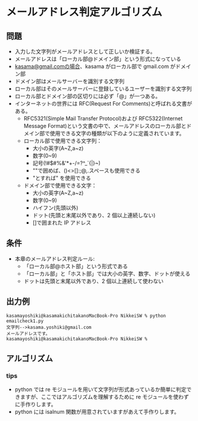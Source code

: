 # メールアドレス判定アルゴリズム

## 問題

- 入力した文字列がメールアドレスとして正しいか検証する。
- メールアドレスは「ローカル部@ドメイン部」という形式になっている
- kasama@gmail.comの場合、kasama がローカル部で gmail.com がドメイン部
- ドメイン部はメールサーバーを識別する文字列
- ローカル部はそのメールサーバーに登録しているユーザーを識別する文字列
- ローカル部とドメイン部の区切りには必ず「@」が一つある。
- インターネットの世界には RFC(Request For Comments)と呼ばれる文書がある。
  - RFC5321(Simple Mail Transfer Protocol)および RFC5322(Internet Message Format)という文書の中で、メールアドレスのローカル部とドメイン部で使用できる文字の種類が以下のように定義されています。
  - ローカル部で使用できる文字列：
    - 大小の英字(A~Z,a~z)
    - 数字(0~9)
    - 記号(!#$#%&'\*+-/=?^\_`{|}~)
    - ""で囲めば、()<>[]:;@,.スペースも使用できる
    - \"とすれば" を使用できる
  - ドメイン部で使用できる文字：
    - 大小の英字(A~Z,a~z)
    - 数字(0~9)
    - ハイフン(先頭以外)
    - ドット(先頭と末尾以外であり、2 個以上連続しない)
    - []で囲まれた IP アドレス

## 条件

- 本章のメールアドレス判定ルール:
  - 「ローカル部@ホスト部」という形式である
  - 「ローカル部」と「ホスト部」では大小の英字、数字、ドットが使える
  - ドットは先頭と末尾以外であり、2 個以上連続して使わない

## 出力例

```
kasamayoshiki@kasamakichitakanoMacBook-Pro NikkeiSW % python emailcheck1.py
文字列-->kasama.yoshiki@gmail.com
メールアドレスです。
kasamayoshiki@kasamakichitakanoMacBook-Pro NikkeiSW %
```

## アルゴリズム

###

### tips

- python では re モジュールを用いて文字列が形式あっているか簡単に判定できますが、ここではアルゴリズムを理解するために re モジュールを使わずに手作りします。
- python には isalnum 関数が用意されていますがあえて手作りします。
